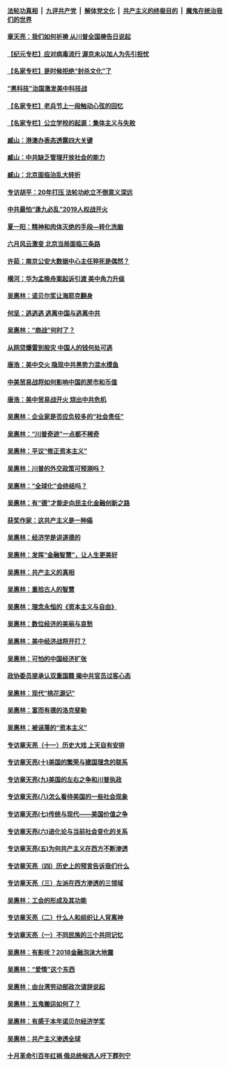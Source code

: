 ####  [法轮功真相](../../../../basic/blob/master/README.md?t=06221602) &nbsp;|&nbsp; [九评共产党](../../../../9ping.md/blob/master/README.md?t=06221602) &nbsp;|&nbsp; [解体党文化](../../../../jtdwh.md/blob/master/README.md?t=06221602)  &nbsp;|&nbsp; [共产主义的终极目的](../../../../gczydzjmd.md/blob/master/README.md?t=06221602) &nbsp;|&nbsp; [魔鬼在统治我们的世界](../../../../mgztzwmdsj.md/blob/master/README.md?t=06221602) 

#### [章天亮：我们如何祈祷 从川普全国祷告日说起](../pages/nsc423/n11944627.md?t=06221602) 

#### [【纪元专栏】应对病毒流行 渥京未以加人为先引担忧](../pages/nsc423/n11875714.md?t=06221602) 

#### [【名家专栏】是时候拒绝“封杀文化”了](../pages/nsc423/n11814093.md?t=06221602) 

#### [“黑科技”治国激发美中科技战](../pages/nsc423/n11638056.md?t=06221602) 

#### [【名家专栏】老兵节上一段触动心弦的回忆](../pages/nsc423/n11646016.md?t=06221602) 

#### [【名家专栏】公立学校的起源：集体主义与失败](../pages/nsc423/n11601833.md?t=06221602) 

#### [臧山：港澳办表态透露四大关键](../pages/nsc423/n11421628.md?t=06221602) 

#### [臧山：中共缺乏管理开放社会的能力](../pages/nsc423/n11407457.md?t=06221602) 

#### [臧山：北京面临治乱大转折](../pages/nsc423/n11406895.md?t=06221602) 

#### [专访胡平：20年打压 法轮功屹立不倒意义深远](../pages/nsc423/n11398800.md?t=06221602) 

#### [中共最怕“逢九必乱”2019人权战开火](../pages/nsc423/n11385248.md?t=06221602) 

#### [夏一阳：精神和肉体灭绝的手段—转化洗脑](../pages/nsc423/n11368250.md?t=06221602) 

#### [六月风云激变 北京当局面临三条路](../pages/nsc423/n11313668.md?t=06221602) 

#### [许茹：南京公安大数据中心主任猝死是偶然？](../pages/nsc423/n11064744.md?t=06221602) 

#### [横河：华为孟晚舟案起诉引渡 美中角力升级](../pages/nsc423/n11027230.md?t=06221602) 

#### [吴惠林：诺贝尔奖让海耶克翻身](../pages/nsc423/n10890049.md?t=06221602) 

#### [何坚：逃逃逃 逃离中国与逃离中共](../pages/nsc423/n10592891.md?t=06221602) 

#### [吴惠林：“商战”何时了？](../pages/nsc423/n10573558.md?t=06221602) 

#### [从网贷爆雷到股灾 中国人的钱何处可逃](../pages/nsc423/n10572800.md?t=06221602) 

#### [唐浩：美中交火 隐现中共黑势力混水摸鱼](../pages/nsc423/n10544040.md?t=06221602) 

#### [中美贸易战将如何影响中国的房市和币值](../pages/nsc423/n10543697.md?t=06221602) 

#### [唐浩：美中贸易战开火 烧出中共危机](../pages/nsc423/n10540126.md?t=06221602) 

#### [吴惠林：企业家是否应负较多的“社会责任”](../pages/nsc423/n10535022.md?t=06221602) 

#### [吴惠林：“川普奇迹”一点都不稀奇](../pages/nsc423/n10512808.md?t=06221602) 

#### [吴惠林：平议“修正资本主义”](../pages/nsc423/n10495724.md?t=06221602) 

#### [吴惠林：川普的外交政策可预测吗？](../pages/nsc423/n10462387.md?t=06221602) 

#### [吴惠林：“全球化”会终结吗？](../pages/nsc423/n10452838.md?t=06221602) 

#### [吴惠林：有“德”才能走向民主化金融创新之路](../pages/nsc423/n10432292.md?t=06221602) 

#### [获奖作家：这共产主义是一种癌](../pages/nsc423/n10431541.md?t=06221602) 

#### [吴惠林：经济学是讲道德的](../pages/nsc423/n10398014.md?t=06221602) 

#### [吴惠林：发挥“金融智慧”，让人生更美好](../pages/nsc423/n10375019.md?t=06221602) 

#### [吴惠林：共产主义的真相](../pages/nsc423/n10351394.md?t=06221602) 

#### [吴惠林：重拾古人的智慧](../pages/nsc423/n10337691.md?t=06221602) 

#### [吴惠林：理念永恒的《资本主义与自由》](../pages/nsc423/n10316274.md?t=06221602) 

#### [吴惠林：数位经济的美丽与哀愁](../pages/nsc423/n10292946.md?t=06221602) 

#### [吴惠林：美中经济战将开打？](../pages/nsc423/n10258825.md?t=06221602) 

#### [吴惠林：可怕的中国经济扩张](../pages/nsc423/n10219147.md?t=06221602) 

#### [政协委员提承认双重国籍 揭中共官员过客心态](../pages/nsc423/n10208809.md?t=06221602) 

#### [吴惠林：现代“桃花源记”](../pages/nsc423/n10185234.md?t=06221602) 

#### [吴惠林：富而有德的洛克斐勒](../pages/nsc423/n10142264.md?t=06221602) 

#### [吴惠林：被诬蔑的“资本主义”](../pages/nsc423/n10124816.md?t=06221602) 

#### [专访章天亮（十一）历史大戏 上天自有安排](../pages/nsc423/n10094905.md?t=06221602) 

#### [专访章天亮(十)美国的繁荣与建国理念的联系](../pages/nsc423/n10094899.md?t=06221602) 

#### [专访章天亮(九)美国的左右之争和川普执政](../pages/nsc423/n10094889.md?t=06221602) 

#### [专访章天亮(八)怎么看待美国的一些社会现象](../pages/nsc423/n10094857.md?t=06221602) 

#### [专访章天亮(七)传统与现代——美国价值之争](../pages/nsc423/n10093140.md?t=06221602) 

#### [专访章天亮(六)进化论与当前社会变化的关系](../pages/nsc423/n10092036.md?t=06221602) 

#### [专访章天亮(五)为何共产主义在西方不断渗透](../pages/nsc423/n10083620.md?t=06221602) 

#### [专访章天亮（四）历史上的预言告诉我们什么](../pages/nsc423/n10083606.md?t=06221602) 

#### [专访章天亮（三）左派在西方渗透的三领域](../pages/nsc423/n10081115.md?t=06221602) 

#### [吴惠林：工会的形成及其功能](../pages/nsc423/n10080633.md?t=06221602) 

#### [专访章天亮（二）什么人和组织让人背离神](../pages/nsc423/n10076637.md?t=06221602) 

#### [专访章天亮（一）不同民族的三个共同记忆](../pages/nsc423/n10074188.md?t=06221602) 

#### [吴惠林：有影呒？2018金融泡沫大地震](../pages/nsc423/n10040534.md?t=06221602) 

#### [吴惠林：“爱情”这个东西](../pages/nsc423/n10019423.md?t=06221602) 

#### [吴惠林：由台湾劳动部政次请辞说起](../pages/nsc423/n9979679.md?t=06221602) 

#### [吴惠林：五鬼搬运如何了？](../pages/nsc423/n9925338.md?t=06221602) 

#### [吴惠林：有感于本年诺贝尔经济学奖](../pages/nsc423/n9871883.md?t=06221602) 

#### [吴惠林：共产主义渗透全球](../pages/nsc423/n9812748.md?t=06221602) 

#### [十月革命引百年红祸 俄总统候选人吁下葬列宁](../pages/nsc423/n9810182.md?t=06221602) 

